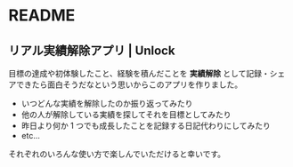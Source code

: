# README

## リアル実績解除アプリ | Unlock

目標の達成や初体験したこと、経験を積んだことを **実績解除** として記録・シェアできたら面白そうだなという思いからこのアプリを作りました。   

* いつどんな実績を解除したのか振り返ってみたり
* 他の人が解除している実績を探してそれを目標としてみたり
* 昨日より何か 1 つでも成長したことを記録する日記代わりにしてみたり
* etc...


それぞれのいろんな使い方で楽しんでいただけると幸いです。
